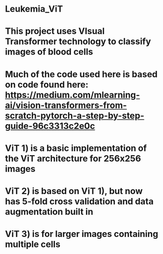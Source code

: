 # Leukemia_ViT
# This project uses VIsual Transformer technology to classify images of blood cells
# Much of the code used here is based on code found here: https://medium.com/mlearning-ai/vision-transformers-from-scratch-pytorch-a-step-by-step-guide-96c3313c2e0c
# ViT 1) is a basic implementation of the ViT architecture for 256x256 images
# ViT 2) is based on ViT 1), but now has 5-fold cross validation and data augmentation built in
# ViT 3) is for larger images containing multiple cells 
